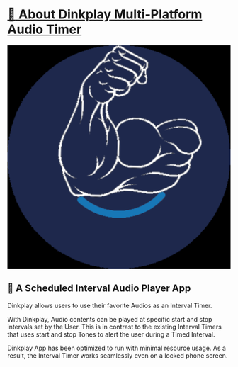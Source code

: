 # [:memo: About Dinkplay Multi-Platform Audio Timer](#memo--documentations)

<p>
	<img src="./Apple/iOS/Assets.xcassets/AppIcon.appiconset/AppIcon1024x1024.png" >
</p>

## :memo:  A Scheduled Interval Audio Player App

Dinkplay allows users to use their favorite Audios as an Interval Timer. 

With Dinkplay, Audio contents can be played at specific start and stop intervals set by the User. This is in contrast to the existing Interval Timers that uses start and stop Tones to alert the user during a Timed Interval.

Dinkplay App has been optimized to run with minimal resource usage. As a result, the Interval Timer works seamlessly even on a locked phone screen. 
